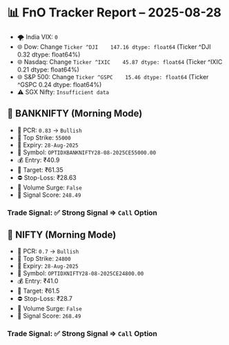 # 📊 FnO Tracker Report – 2025-08-28
- 🌪️ India VIX: `0`
- 🌐 Dow: Change `Ticker
^DJI    147.16
dtype: float64` (Ticker
^DJI    0.32
dtype: float64%)
- 🌐 Nasdaq: Change `Ticker
^IXIC    45.87
dtype: float64` (Ticker
^IXIC    0.21
dtype: float64%)
- 🌐 S&P 500: Change `Ticker
^GSPC    15.46
dtype: float64` (Ticker
^GSPC    0.24
dtype: float64%)
- ⚠️ SGX Nifty: `Insufficient data`
## 📘 BANKNIFTY (Morning Mode)
- 🔄 PCR: `0.83` → `Bullish`
- 🔢 Top Strike: `55000`
- 📆 Expiry: `28-Aug-2025`
- 🎫 Symbol: `OPTIDXBANKNIFTY28-08-2025CE55000.00`
- 💰 Entry: ₹40.9
- 🎯 Target: ₹61.35
- ⛔ Stop-Loss: ₹28.63
- 🚀 Volume Surge: `False`
- 🧮 Signal Score: `248.49`
### Trade Signal: ✅ Strong Signal ⇒ `Call` Option
## 📘 NIFTY (Morning Mode)
- 🔄 PCR: `0.7` → `Bullish`
- 🔢 Top Strike: `24800`
- 📆 Expiry: `28-Aug-2025`
- 🎫 Symbol: `OPTIDXNIFTY28-08-2025CE24800.00`
- 💰 Entry: ₹41.0
- 🎯 Target: ₹61.5
- ⛔ Stop-Loss: ₹28.7
- 🚀 Volume Surge: `False`
- 🧮 Signal Score: `268.49`
### Trade Signal: ✅ Strong Signal ⇒ `Call` Option